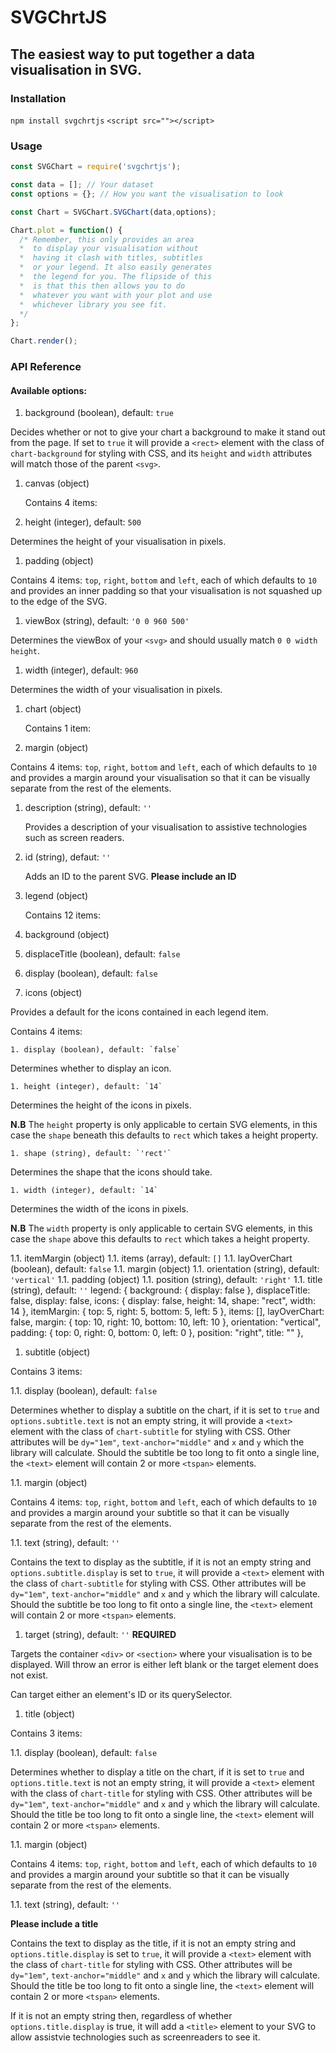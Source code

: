 SVGChrtJS
=========

The easiest way to put together a data visualisation in SVG.
------------------------------------------------------------

### Installation

`npm install svgchrtjs`
`<script src=""></script>`

### Usage

```javascript
const SVGChart = require('svgchrtjs');

const data = []; // Your dataset
const options = {}; // How you want the visualisation to look

const Chart = SVGChart.SVGChart(data,options);

Chart.plot = function() {
  /* Remember, this only provides an area
  *  to display your visualisation without
  *  having it clash with titles, subtitles
  *  or your legend. It also easily generates
  *  the legend for you. The flipside of this
  *  is that this then allows you to do
  *  whatever you want with your plot and use
  *  whichever library you see fit.
  */
};

Chart.render();
```

### API Reference

#### Available options:

1. background (boolean), default: `true`

Decides whether or not to give your chart a background to make it stand out from the page. If set to `true` it will provide a `<rect>` element with the class of `chart-background` for styling with CSS, and its `height` and `width` attributes will match those of the parent `<svg>`.

1. canvas (object)

   Contains 4 items:

  1. height (integer), default: `500`

   Determines the height of your visualisation in pixels.

  1. padding (object)

   Contains 4 items: `top`, `right`, `bottom` and `left`, each of which defaults to `10` and provides an inner padding so that your visualisation is not squashed up to the edge of the SVG.

  1. viewBox (string), default: `'0 0 960 500'`

   Determines the viewBox of your `<svg>` and should usually match `0 0 width height`.

  1. width (integer), default: `960`

   Determines the width of your visualisation in pixels.

1. chart (object)

   Contains 1 item:

  1. margin (object)

   Contains 4 items: `top`, `right`, `bottom` and `left`, each of which defaults to `10` and provides a margin around your visualisation so that it can be visually separate from the rest of the elements.

1. description (string), default: `''`

   Provides a description of your visualisation to assistive technologies such as screen readers.

1. id (string), defaut: `''`

   Adds an ID to the parent SVG. **Please include an ID**

1. legend (object)

   Contains 12 items:

  1. background (object)
  1. displaceTitle (boolean), default: `false`
  1. display (boolean), default: `false`
  1. icons (object)

   Provides a default for the icons contained in each legend item.

   Contains 4 items:

    1. display (boolean), default: `false`

   Determines whether to display an icon.

    1. height (integer), default: `14`

   Determines the height of the icons in pixels.

   **N.B** The `height` property is only applicable to certain SVG elements, in this case the `shape` beneath this defaults to `rect` which takes a height property.

    1. shape (string), default: `'rect'`

   Determines the shape that the icons should take.

    1. width (integer), default: `14`

   Determines the width of the icons in pixels.

   **N.B** The `width` property is only applicable to certain SVG elements, in this case the `shape` above this defaults to `rect` which takes a height property.

1.1. itemMargin (object)
1.1. items (array), default: `[]`
1.1. layOverChart (boolean), default: `false`
1.1. margin (object)
1.1. orientation (string), default: `'vertical'`
1.1. padding (object)
1.1. position (string), default: `'right'`
1.1. title (string), default: `''`
    legend: {
      background: { display: false },
      displaceTitle: false,
      display: false,
      icons: {
        display: false,
        height: 14,
        shape: "rect",
        width: 14
      },
      itemMargin: { top: 5, right: 5, bottom: 5, left: 5 },
      items: [],
      layOverChart: false,
      margin: { top: 10, right: 10, bottom: 10, left: 10 },
      orientation: "vertical",
      padding: { top: 0, right: 0, bottom: 0, left: 0 },
      position: "right",
      title: ""
    },
1. subtitle (object)

Contains 3 items:

1.1. display (boolean), default: `false`

Determines whether to display a subtitle on the chart, if it is set to `true` and `options.subtitle.text` is not an empty string, it will provide a `<text>` element with the class of `chart-subtitle` for styling with CSS. Other attributes will be `dy="1em"`, `text-anchor="middle"` and `x` and `y` which the library will calculate. Should the subtitle be too long to fit onto a single line, the `<text>` element will contain 2 or more `<tspan>` elements.

1.1. margin (object)

Contains 4 items: `top`, `right`, `bottom` and `left`, each of which defaults to `10` and provides a margin around your subtitle so that it can be visually separate from the rest of the elements.

1.1. text (string), default: `''`

Contains the text to display as the subtitle, if it is not an empty string and `options.subtitle.display` is set to `true`, it will provide a `<text>` element with the class of `chart-subtitle` for styling with CSS. Other attributes will be `dy="1em"`, `text-anchor="middle"` and `x` and `y` which the library will calculate. Should the subtitle be too long to fit onto a single line, the `<text>` element will contain 2 or more `<tspan>` elements.

1. target (string), default: `''` **REQUIRED**

Targets the container `<div>` or `<section>` where your visualisation is to be displayed. Will throw an error is either left blank or the target element does not exist.

Can target either an element's ID or its querySelector.

1. title (object)

Contains 3 items:

1.1. display (boolean), default: `false`

Determines whether to display a title on the chart, if it is set to `true` and `options.title.text` is not an empty string, it will provide a `<text>` element with the class of `chart-title` for styling with CSS. Other attributes will be `dy="1em"`, `text-anchor="middle"` and `x` and `y` which the library will calculate. Should the title be too long to fit onto a single line, the `<text>` element will contain 2 or more `<tspan>` elements.

1.1. margin (object)

Contains 4 items: `top`, `right`, `bottom` and `left`, each of which defaults to `10` and provides a margin around your subtitle so that it can be visually separate from the rest of the elements.

1.1. text (string), default: `''`

**Please include a title**

Contains the text to display as the title, if it is not an empty string and `options.title.display` is set to `true`, it will provide a `<text>` element with the class of `chart-title` for styling with CSS. Other attributes will be `dy="1em"`, `text-anchor="middle"` and `x` and `y` which the library will calculate. Should the title be too long to fit onto a single line, the `<text>` element will contain 2 or more `<tspan>` elements.

If it is not an empty string then, regardless of whether `options.title.display` is true, it will add a `<title>` element to your SVG to allow assistvie technologies such as screenreaders to see it.
